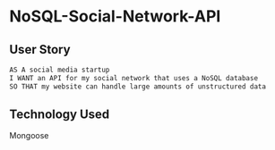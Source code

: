 # NoSQL-Social-Network-API

## User Story

```md
AS A social media startup
I WANT an API for my social network that uses a NoSQL database
SO THAT my website can handle large amounts of unstructured data
```

## Technology Used

Mongoose